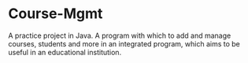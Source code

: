 # Course-Mgmt
A practice project in Java. A program with which to add and manage courses, students and more in an integrated program, which aims to be useful in an educational institution.
